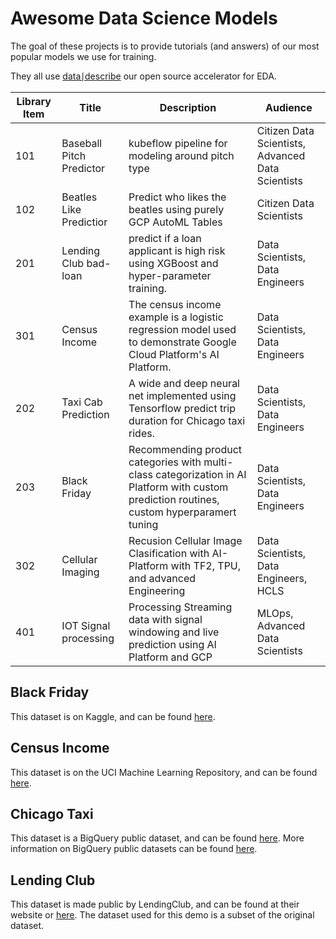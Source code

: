 
# Awesome Data Science Models

The goal of these projects is to provide tutorials (and answers) of our most popular models we use for training.

They all use [data⎰describe](https://github.com/data-describe/data-describe) our open source accelerator for EDA.


| Library   Item | Title | Description | Audience |
|-|-|-|-|
| 101 | Baseball Pitch Predictor | kubeflow pipeline for modeling   around pitch type | Citizen Data Scientists,   Advanced Data Scientists |
| 102 | Beatles Like Predictior | Predict who likes the beatles   using purely GCP AutoML Tables | Citizen Data Scientists |
| 201 | Lending Club bad-loan | predict if a loan applicant is   high risk using XGBoost and hyper-parameter training. | Data Scientists, Data Engineers |
| 301 | Census Income | The census income example is a   logistic regression model used to demonstrate Google Cloud Platform's AI   Platform.  | Data Scientists, Data Engineers |
| 202 | Taxi Cab Prediction | A wide and deep neural net   implemented using Tensorflow predict trip duration for Chicago taxi rides. | Data Scientists, Data Engineers |
| 203 | Black Friday | Recommending product categories   with multi-class categorization in AI Platform with custom prediction   routines, custom hyperparamert tuning | Data Scientists, Data Engineers |
| 302 | Cellular Imaging | Recusion Cellular Image   Clasification with AI-Platform with TF2, TPU, and advanced Engineering | Data Scientists, Data Engineers,   HCLS |
| 401 | IOT Signal processing  | Processing Streaming data with   signal windowing and live prediction using AI Platform and GCP | MLOps, Advanced Data Scientists |


## Black Friday
This dataset is on Kaggle, and can be found [here](https://www.kaggle.com/sdolezel/black-friday).

## Census Income
This dataset is on the UCI Machine Learning Repository, and can be found [here](https://archive.ics.uci.edu/ml/datasets/census+income).

## Chicago Taxi
This dataset is a BigQuery public dataset, and can be found [here](https://console.cloud.google.com/marketplace/product/city-of-chicago-public-data/chicago-taxi-trips?filter=solution-type:dataset&id=13c38348-0610-4185-a8f7-b5add142fcbe&project=mwpmltr&folder=&organizationId=). More information on BigQuery public datasets can be found [here](https://cloud.google.com/bigquery/public-data).

## Lending Club
This dataset is made public by LendingClub, and can be found at their website or [here](https://www.kaggle.com/wordsforthewise/lending-club). The dataset used for this demo is a subset of the original dataset.




